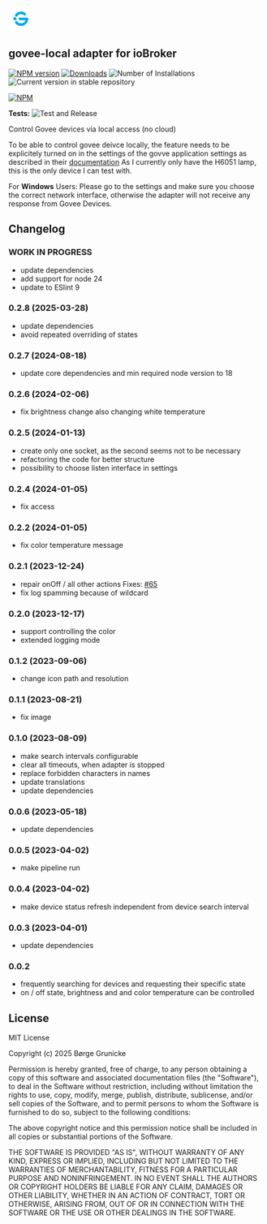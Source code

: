 ![Logo](admin/govee-local.png)

## govee-local adapter for ioBroker

[![NPM version](https://img.shields.io/npm/v/iobroker.govee-local.svg)](https://www.npmjs.com/package/iobroker.govee-local)
[![Downloads](https://img.shields.io/npm/dm/iobroker.govee-local.svg)](https://www.npmjs.com/package/iobroker.govee-local)
![Number of Installations](https://iobroker.live/badges/govee-local-installed.svg)
![Current version in stable repository](https://iobroker.live/badges/govee-local-stable.svg)

[![NPM](https://nodei.co/npm/iobroker.govee-local.png?downloads=true)](https://nodei.co/npm/iobroker.govee-local/)

**Tests:** ![Test and Release](https://github.com/boergegrunicke/ioBroker.govee-local/workflows/Test%20and%20Release/badge.svg)

Control Govee devices via local access (no cloud)

To be able to control govee deivce locally, the feature needs to be explicitely turned on in the settings of the govve application settings as described in their [documentation](<https://app-h5.govee.com/user-manual/wlan-guide#:~:text=Supported%20Product%20Models%20(continually%20updated)>)
As I currently only have the H6051 lamp, this is the only device I can test with.

For **Windows** Users: Please go to the settings and make sure you choose the correct network interface, otherwise the adapter will not receive any response from Govee Devices.

## Changelog

<!--
	Placeholder for the next version (at the beginning of the line):
	### **WORK IN PROGRESS**
-->

### **WORK IN PROGRESS**

- update dependencies
- add support for node 24
- update to ESlint 9

### 0.2.8 (2025-03-28)

-   update dependencies
-   avoid repeated overriding of states

### 0.2.7 (2024-08-18)

-   update core dependencies and min required node version to 18

### 0.2.6 (2024-02-06)

-   fix brightness change also changing white temperature

### 0.2.5 (2024-01-13)

-   create only one socket, as the second seems not to be necessary
-   refactoring the code for better structure
-   possibility to choose listen interface in settings

### 0.2.4 (2024-01-05)

-   fix access

### 0.2.2 (2024-01-05)

-   fix color temperature message

### 0.2.1 (2023-12-24)

-   repair onOff / all other actions Fixes: [#65](https://github.com/boergegrunicke/ioBroker.govee-local/issues/65)
-   fix log spamming because of wildcard

### 0.2.0 (2023-12-17)

-   support controlling the color
-   extended logging mode

### 0.1.2 (2023-09-06)

-   change icon path and resolution

### 0.1.1 (2023-08-21)

-   fix image

### 0.1.0 (2023-08-09)

-   make search intervals configurable
-   clear all timeouts, when adapter is stopped
-   replace forbidden characters in names
-   update translations
-   update dependencies

### 0.0.6 (2023-05-18)

-   update dependencies

### 0.0.5 (2023-04-02)

-   make pipeline run

### 0.0.4 (2023-04-02)

-   make device status refresh independent from device search interval

### 0.0.3 (2023-04-01)

-   update dependencies

### 0.0.2

-   frequently searching for devices and requesting their specific state
-   on / off state, brightness and and color temperature can be controlled

## License

MIT License

Copyright (c) 2025 Børge Grunicke

Permission is hereby granted, free of charge, to any person obtaining a copy
of this software and associated documentation files (the "Software"), to deal
in the Software without restriction, including without limitation the rights
to use, copy, modify, merge, publish, distribute, sublicense, and/or sell
copies of the Software, and to permit persons to whom the Software is
furnished to do so, subject to the following conditions:

The above copyright notice and this permission notice shall be included in all
copies or substantial portions of the Software.

THE SOFTWARE IS PROVIDED "AS IS", WITHOUT WARRANTY OF ANY KIND, EXPRESS OR
IMPLIED, INCLUDING BUT NOT LIMITED TO THE WARRANTIES OF MERCHANTABILITY,
FITNESS FOR A PARTICULAR PURPOSE AND NONINFRINGEMENT. IN NO EVENT SHALL THE
AUTHORS OR COPYRIGHT HOLDERS BE LIABLE FOR ANY CLAIM, DAMAGES OR OTHER
LIABILITY, WHETHER IN AN ACTION OF CONTRACT, TORT OR OTHERWISE, ARISING FROM,
OUT OF OR IN CONNECTION WITH THE SOFTWARE OR THE USE OR OTHER DEALINGS IN THE
SOFTWARE.
